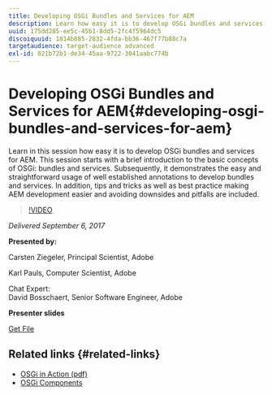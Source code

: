 ```yaml
---
title: Developing OSGi Bundles and Services for AEM
description: Learn how easy it is to develop OSGi bundles and services for AEM. This session starts with a brief introduction to the basic concepts of OSGi.
uuid: 175dd285-ee5c-45b1-8dd5-2fc4f5964dc5
discoiquuid: 1814b885-2832-4fda-bb36-467f77b88c7a
targetaudience: target-audience advanced
exl-id: 821b72b1-de34-45aa-9722-3041aabc774b
---
```

# Developing OSGi Bundles and Services for AEM{#developing-osgi-bundles-and-services-for-aem}

Learn in this session how easy it is to develop OSGi bundles and services for AEM. This session starts with a brief introduction to the basic concepts of OSGi: bundles and services. Subsequently, it demonstrates the easy and straightforward usage of well established annotations to develop bundles and services. In addition, tips and tricks as well as best practice making AEM development easier and avoiding downsides and pitfalls are included.

>[!VIDEO](https://video.tv.adobe.com/v/19654/?quality=9)

*Delivered September 6, 2017*

**Presented by:**

Carsten Ziegeler, Principal Scientist, Adobe

Karl Pauls, Computer Scientist, Adobe  
  
Chat Expert:  
David Bosschaert, Senior Software Engineer, Adobe

**Presenter slides**

[Get File](assets/aem-gems-osgi-best-practices-090617.pdf)

## Related links {#related-links}

* [OSGi in Action (pdf)](https://manning-content.s3.amazonaws.com/download/9/86fba2b-2ea2-48cc-855d-39e06df49ceb/OSGIiAsamplech1.pdf)
* [OSGi Components](https://blog.osoco.de/2015/08/osgi-components-simply-simple-part-i/)
